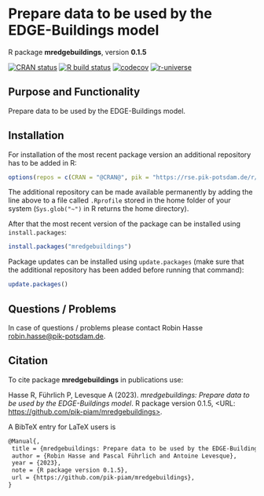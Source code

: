 # Prepare data to be used by the EDGE-Buildings model

R package **mredgebuildings**, version **0.1.5**

[![CRAN status](https://www.r-pkg.org/badges/version/mredgebuildings)](https://cran.r-project.org/package=mredgebuildings)  [![R build status](https://github.com/pik-piam/mredgebuildings/workflows/check/badge.svg)](https://github.com/pik-piam/mredgebuildings/actions) [![codecov](https://codecov.io/gh/pik-piam/mredgebuildings/branch/master/graph/badge.svg)](https://app.codecov.io/gh/pik-piam/mredgebuildings) [![r-universe](https://pik-piam.r-universe.dev/badges/mredgebuildings)](https://pik-piam.r-universe.dev/builds)

## Purpose and Functionality

Prepare data to be used by the EDGE-Buildings model.


## Installation

For installation of the most recent package version an additional repository has to be added in R:

```r
options(repos = c(CRAN = "@CRAN@", pik = "https://rse.pik-potsdam.de/r/packages"))
```
The additional repository can be made available permanently by adding the line above to a file called `.Rprofile` stored in the home folder of your system (`Sys.glob("~")` in R returns the home directory).

After that the most recent version of the package can be installed using `install.packages`:

```r 
install.packages("mredgebuildings")
```

Package updates can be installed using `update.packages` (make sure that the additional repository has been added before running that command):

```r 
update.packages()
```

## Questions / Problems

In case of questions / problems please contact Robin Hasse <robin.hasse@pik-potsdam.de>.

## Citation

To cite package **mredgebuildings** in publications use:

Hasse R, Führlich P, Levesque A (2023). _mredgebuildings: Prepare data to be used by the EDGE-Buildings model_. R package version 0.1.5, <URL: https://github.com/pik-piam/mredgebuildings>.

A BibTeX entry for LaTeX users is

 ```latex
@Manual{,
  title = {mredgebuildings: Prepare data to be used by the EDGE-Buildings model},
  author = {Robin Hasse and Pascal Führlich and Antoine Levesque},
  year = {2023},
  note = {R package version 0.1.5},
  url = {https://github.com/pik-piam/mredgebuildings},
}
```
